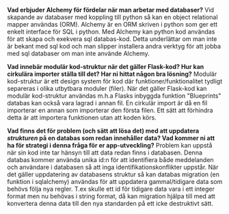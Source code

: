 **Vad erbjuder Alchemy för fördelar när man arbetar med databaser?**
Vid skapande av databaser med koppling till python så kan en object relational mapper användas (ORM). Alchemy är en ORM skriven i python som ger ett enkelt interface för SQL i python. Med Alchemy kan python kod användas för att skapa och exekvera sql databas-kod. Detta underlättar om man inte är bekant med sql kod och man slipper installera andra verktyg för att jobba med sql databaser om man inte använde Alchemy.

**Vad innebär modulär kod-struktur när det gäller Flask-kod? Hur kan cirkulära importer ställa till det? Har ni hittat någon bra lösning?**
Modulär kod-struktur är ett design system för kod där funktioner/funktionalitet tydligt separeras i olika utbytbara moduler (filer). När det gäller Flask-kod kan modulär kod-struktur användas m.h.a Flasks inbyggda funktion "Blueprints" 
databas kan också vara lagrad i annan fil. En cirkulär import är då en fil importerar en annan som importerar den första filen. Ett sätt att förhindra detta är att importera funktionen utan att koden körs.

**Vad finns det för problem (och sätt att lösa det) med att uppdatera _strukturen_ på en databas som redan innehåller data? Vad kommer ni att ha för strategi i denna fråga för er app-utveckling?**
Problem kan uppstå när sin kod inte tar hänsyn till att data redan finns i databasen. Denna databas kommer använda unika id:n för att identifiera både meddelanden och användare i databasen så att inga identifikationskonflikter uppstår. När det gäller uppdatering av databasens struktur så kan databas migration (en funktion i sqlalchemy) användas för att uppdatera gammal/tidigare data som behövs följa nya regler. T.ex skulle ett id för tidigare data vara i ett integer format men nu behövas i string format, då kan migration hjälpa till med att konvertera denna data till den nya standarden på ett icke destruktivt sätt.